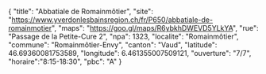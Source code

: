 {
    "title": "Abbatiale de Romainmôtier",
    "site": "https://www.yverdonlesbainsregion.ch/fr/P650/abbatiale-de-romainmotier",
    "maps": "https://goo.gl/maps/R6ybkhDWEVD5YLkYA",
    "rue": "Passage de la Petite-Cure 2",
    "npa": 1323,
    "localite": "Romainmôtier",
    "commune": "Romainmôtier-Envy",
    "canton": "Vaud",
    "latitude": 46.69360081753589,
    "longitude": 6.461355007509121,
    "ouverture": "7/7",
    "horaire":"8:15-18:30",
    "pbc": "A"
}